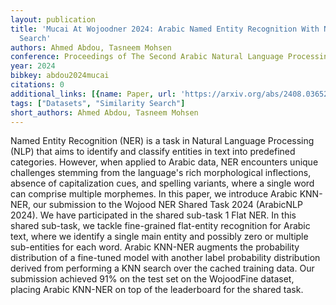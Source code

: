 ```yaml
---
layout: publication
title: 'Mucai At Wojoodner 2024: Arabic Named Entity Recognition With Nearest Neighbor
  Search'
authors: Ahmed Abdou, Tasneem Mohsen
conference: Proceedings of The Second Arabic Natural Language Processing Conference
year: 2024
bibkey: abdou2024mucai
citations: 0
additional_links: [{name: Paper, url: 'https://arxiv.org/abs/2408.03652'}]
tags: ["Datasets", "Similarity Search"]
short_authors: Ahmed Abdou, Tasneem Mohsen
---
```

Named Entity Recognition (NER) is a task in Natural Language Processing (NLP)
that aims to identify and classify entities in text into predefined categories.
However, when applied to Arabic data, NER encounters unique challenges stemming
from the language's rich morphological inflections, absence of capitalization
cues, and spelling variants, where a single word can comprise multiple
morphemes. In this paper, we introduce Arabic KNN-NER, our submission to the
Wojood NER Shared Task 2024 (ArabicNLP 2024). We have participated in the
shared sub-task 1 Flat NER. In this shared sub-task, we tackle fine-grained
flat-entity recognition for Arabic text, where we identify a single main entity
and possibly zero or multiple sub-entities for each word. Arabic KNN-NER
augments the probability distribution of a fine-tuned model with another label
probability distribution derived from performing a KNN search over the cached
training data. Our submission achieved 91% on the test set on the WojoodFine
dataset, placing Arabic KNN-NER on top of the leaderboard for the shared task.